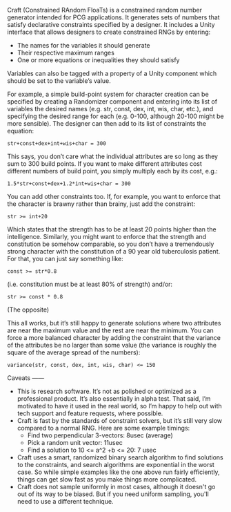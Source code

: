 Craft (Constrained RAndom FloaTs) is a constrained random number
generator intended for PCG applications.  It generates sets of numbers
that satisfy declarative constraints specified by a designer.  It
includes a Unity interface that allows designers to create constrained
RNGs by entering:

* The names for the variables it should generate
* Their respective maximum ranges
* One or more equations or inequalities they should satisfy

Variables can also be tagged with a property of a Unity component
which should be set to the variable’s value.

For example, a simple build-point system for character creation can be
specified by creating a Randomizer component and entering into its
list of variables the desired names (e.g. str, const, dex, int, wis,
char, etc.), and specifying the desired range for each (e.g. 0-100,
although 20-100 might be more sensible).  The designer can then add to
its list of constraints the equation:

	str+const+dex+int+wis+char = 300 

This says, you don’t care what the individual attributes are so long
as they sum to 300 build points.  If you want to make different
attributes cost different numbers of build point, you simply multiply
each by its cost, e.g.:

	1.5*str+const+dex+1.2*int+wis+char = 300 

You can add other constraints too.  If, for example, you want to
enforce that the character is brawny rather than brainy, just add the
constraint:

	str >= int+20

Which states that the strength has to be at least 20 points higher
than the intelligence.  Similarly, you might want to enforce that the
strength and constitution be somehow comparable, so you don’t have a
tremendously strong character with the constitution of a 90 year old
tuberculosis patient.  For that, you can just say something like:

	const >= str*0.8

(i.e. constitution must be at least 80% of strength) and/or:

	str >= const * 0.8

(The opposite)

This all works, but it’s still happy to generate solutions where two
attributes are near the maximum value and the rest are near the
minimum.  You can force a more balanced character by adding the
constraint that the variance of the attributes be no larger than some
value (the variance is roughly the square of the average spread of the
numbers):

	variance(str, const, dex, int, wis, char) <= 150

Caveats
——
* This is research software.  It’s not as polished or optimized as a
professional product.  It’s also essentially in alpha test.  That
said, I’m motivated to have it used in the real world, so I’m happy to
help out with tech support and feature requests, where possible. 
* Craft is fast by the standards of constraint solvers, but it’s still
very slow compared to a normal RNG.  Here are some example timings: 
   * Find two perpendicular 3-vectors: 8usec (average)
   * Pick a random unit vector: 11usec
   * Find a solution to 10 <= a^2 +b <= 20: 7 usec
* Craft uses a smart, randomized binary search algorithm to find
solutions to the constraints, and search algorithms are exponential in
the worst case.  So while simple examples like the one above run
fairly efficiently, things can get slow fast as you make things more
complicated. 
* Craft does not sample uniformly in most cases, although it doesn't
go out of its way to be biased.  But if you need uniform sampling,
you'll need to use a different technique.
